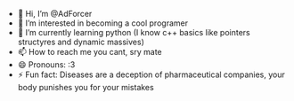 - 👋 Hi, I’m @AdForcer
- 👀 I’m interested in becoming a cool programer
- 🌱 I’m currently learning python (I know c++ basics like pointers structyres and dynamic massives)
- 📫 How to reach me you cant, sry mate
- 😄 Pronouns: :3
- ⚡ Fun fact: Diseases are a deception of pharmaceutical companies, your body punishes you for your mistakes

<!---
AdForcer/AdForcer is a ✨ special ✨ repository because its `README.md` (this file) appears on your GitHub profile.
You can click the Preview link to take a look at your changes.
--->
